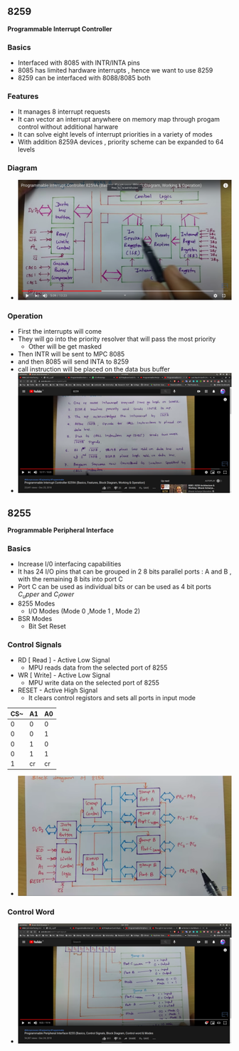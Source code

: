 ## 8259
**Programmable Interrupt Controller**

### Basics
- Interfaced with 8085 with INTR/INTA pins
- 8085 has limited hardware interrupts , hence we want to use 8259
- 8259 can be interfaced with 8088/8085 both

### Features
- It manages 8 interrupt requests
- It can vector an interrupt anywhere on memory map through progam control
without additional harware
- It can solve eight levels of interrupt priorities in a variety of modes
- With addition  8259A devices , priority scheme can be expanded to 64 levels

### Diagram
- ![8259](8259.jpg)

### Operation
- First the interrupts will come
- They will go into the priority resolver that will pass the most priority
   - Other will be get masked
- Then INTR will be sent to MPC 8085
- and then 8085 will send INTA to 8259
- call instruction will be placed on the data bus buffer
- ![operation-8259](operation-8259.jpg)

## 8255
**Programmable Peripheral Interface**

### Basics
- Increase I/0 interfacing capabilities
- It has 24 I/O pins that can be grouped in 2 8 bits parallel ports : A and
B , with the remaining 8 bits into port C
- Port C can be used as individual bits or can be used as 4 bit ports
$C_upper$ and $C_lower$
- 8255 Modes
  - I/O Modes (Mode 0 ,Mode 1 , Mode 2)
- BSR Modes
  - Bit Set Reset

### Control Signals
- RD [ Read ] - Active Low Signal
  - MPU reads data from the selected port of 8255
- WR [ Write] - Active Low Signal
  - MPU write data on the selected port of 8255
- RESET - Active High Signal
  - It clears control registors and sets all ports in input mode

|CS~ | A1  | A0 |
|----|-----|----|
| 0  |  0  |  0 | -> PORT A
| 0  |  0  |  1 | -> PORT B
| 0  |  1  |  0 | -> PORT C
| 0  |  1  |  1 | -> CONTROL REGISTER -> specify control word on data bus
| 1  | cr  |  cr| -> 8255 not selected

- ![8255](8255.jpg)

### Control Word
- ![control-word](control-word.jpg)
